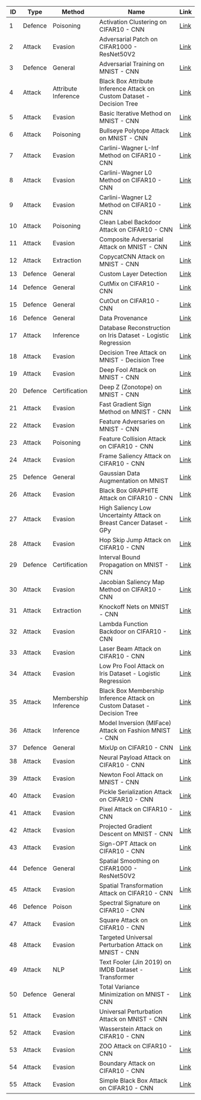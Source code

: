 | ID | Type | Method | Name | Link |
| -- | ---- | ------ | ---- | ---- |
|  1 | Defence | Poisoning | Activation Clustering on CIFAR10 - CNN | [Link](https://github.com/thealper2/ai-security-notebooks/blob/main/activation%20clustering/03-activation_clustering.ipynb) |
|  2 | Attack | Evasion | Adversarial Patch on CIFAR1000 - ResNet50V2 | [Link](https://github.com/thealper2/ai-security-notebooks/blob/main/adversarial%20patch/ResNet50%20Adversarial%20Patch.ipynb) | 
|  3 | Defence | General | Adversarial Training on MNIST - CNN | [Link](https://github.com/thealper2/ai-security-notebooks/blob/main/adversarial%20trainer/MNIST%20Adversarial%20Trainer.ipynb) |
|  4 | Attack | Attribute Inference | Black Box Attribute Inference Attack on Custom Dataset - Decision Tree | [Link](https://github.com/thealper2/ai-security-notebooks/blob/main/attribute%20inference/Attribute%20Inference%20BlackBox.ipynb) |
|  5 | Attack | Evasion | Basic Iterative Method on MNIST - CNN | [Link](https://github.com/thealper2/ai-security-notebooks/blob/main/basic%20iterative%20method/MNIST%20BIM.ipynb) |
|  6 | Attack | Poisoning | Bullseye Polytope Attack on MNIST - CNN | [Link](https://github.com/thealper2/ai-security-notebooks/blob/main/bullseye%20polytope/MNIST%20Bullseye%20Polytope.ipynb) |
|  7 | Attack | Evasion | Carlini-Wagner L-Inf Method on CIFAR10 - CNN | [Link](https://github.com/thealper2/ai-security-notebooks/blob/main/carlini%20and%20wagner%20l%20inf%20method/CIFAR10%20C%26W%20L%20inf.ipynb) | 
|  8 | Attack | Evasion | Carlini-Wagner L0 Method on CIFAR10 - CNN | [Link](https://github.com/thealper2/ai-security-notebooks/blob/main/carlini%20and%20wagner%20l0%20method/CIFAR10%20C%26W%20L0.ipynb) |
|  9 | Attack | Evasion | Carlini-Wagner L2 Method on CIFAR10 - CNN | [Link](https://github.com/thealper2/ai-security-notebooks/blob/main/carlini%20and%20wagner%20l2%20method/CIFAR10%20C%26W%20L2.ipynb) | 
| 10 | Attack | Poisoning | Clean Label Backdoor Attack on CIFAR10 - CNN | [Link](https://github.com/thealper2/ai-security-notebooks/blob/main/clean%20label%20backdoor/CIFAR10%20Clean%20Label%20Backdoor.ipynb) |
| 11 | Attack | Evasion | Composite Adversarial Attack on MNIST - CNN | [Link](https://github.com/thealper2/ai-security-notebooks/blob/main/composite%20adversarial%20attack/MNIST%20FGSM%20%2B%20PGD.ipynb) |
| 12 | Attack | Extraction | CopycatCNN Attack on MNIST - CNN | [Link](https://github.com/thealper2/ai-security-notebooks/blob/main/copycat%20cnn/CopycatCNN.ipynb) |
| 13 | Defence | General | Custom Layer Detection | [Link](https://github.com/thealper2/ai-security-notebooks/blob/main/custom%20layer%20detection/tf%20custom%20layer%20detection.ipynb) |
| 14 | Defence | General | CutMix on CIFAR10 - CNN | [Link](https://github.com/thealper2/ai-security-notebooks/blob/main/cut%20mix/CIFAR10%20CutMix.ipynb) |
| 15 | Defence | General | CutOut on CIFAR10 - CNN | [Link](https://github.com/thealper2/ai-security-notebooks/blob/main/cut%20out/CIFAR10%20CutOut.ipynb) |
| 16 | Defence | General | Data Provenance | [Link](https://github.com/thealper2/ai-security-notebooks/blob/main/data%20provenance/Data%20Provenance.ipynb) |
| 17 | Attack | Inference | Database Reconstruction on Iris Dataset - Logistic Regression | [Link](https://github.com/thealper2/ai-security-notebooks/blob/main/database%20reconstruction/IRIS%20Database%20Reconstruction.ipynb) |
| 18 | Attack | Evasion | Decision Tree Attack on MNIST - Decision Tree | [Link](https://github.com/thealper2/ai-security-notebooks/blob/main/decision%20tree%20attack/DT%20Attack.ipynb) |
| 19 | Attack | Evasion | Deep Fool Attack on MNIST - CNN | [Link](https://github.com/thealper2/ai-security-notebooks/blob/main/deep%20fool/MNIST%20DeepFool.ipynb) |
| 20 | Defence | Certification | Deep Z (Zonotope) on MNIST - CNN | [Link](https://github.com/thealper2/ai-security-notebooks/blob/main/deep%20z/MNIST%20DeepZ.ipynb) |
| 21 | Attack | Evasion | Fast Gradient Sign Method on MNIST - CNN | [Link](https://github.com/thealper2/ai-security-notebooks/blob/main/fast%20gradient%20method/MNIST%20FGM.ipynb) |
| 22 | Attack | Evasion | Feature Adversaries on MNIST - CNN | [Link](https://github.com/thealper2/ai-security-notebooks/blob/main/feature%20adversaries/MNIST%20Feature%20Adversaries.ipynb) |
| 23 | Attack | Poisoning | Feature Collision Attack on CIFAR10 - CNN | [Link](https://github.com/thealper2/ai-security-notebooks/blob/main/feature%20collision/CIFAR10%20Feature%20Collision.ipynb) |
| 24 | Attack | Evasion | Frame Saliency Attack on CIFAR10 - CNN | [Link](https://github.com/thealper2/ai-security-notebooks/blob/main/frame%20saliency%20attack/CIFAR10%20Frame%20Saliency%20Attack.ipynb) |
| 25 | Defence | General | Gaussian Data Augmentation on MNIST | [Link](https://github.com/thealper2/ai-security-notebooks/blob/main/gaussian%20data%20augmentation/MNIST%20GaussianDataAugmentation.ipynb) |
| 26 | Attack | Evasion | Black Box GRAPHITE Attack on CIFAR10 - CNN | [Link](https://github.com/thealper2/ai-security-notebooks/blob/main/graphite%20black%20box/CIFAR10%20GRAPHITE.ipynb) | 
| 27 | Attack | Evasion | High Saliency Low Uncertainty Attack on Breast Cancer Dataset - GPy | [Link](https://github.com/thealper2/ai-security-notebooks/blob/main/high%20confidence%20low%20uncertainty/GPy%20HCLU.ipynb) |
| 28 | Attack | Evasion | Hop Skip Jump Attack on CIFAR10 - CNN | [Link](https://github.com/thealper2/ai-security-notebooks/blob/main/hop%20skip%20jump%20attack/CIFAR10%20HopSkipJump.ipynb) |
| 29 | Defence | Certification | Interval Bound Propagation on MNIST - CNN | [Link](https://github.com/thealper2/ai-security-notebooks/blob/main/interval%20bound%20propagation/MNIST%20IBP.ipynb) |
| 30 | Attack | Evasion | Jacobian Saliency Map Method on CIFAR10 - CNN | [Link](https://github.com/thealper2/ai-security-notebooks/blob/main/jacobian%20saliency%20map%20method/CIFAR10%20JSMA.ipynb) |
| 31 | Attack | Extraction | Knockoff Nets on MNIST - CNN | [Link](https://github.com/thealper2/ai-security-notebooks/blob/main/knockoff%20nets/Knockoff%20Nets.ipynb) |
| 32 | Attack | Evasion | Lambda Function Backdoor on CIFAR10 - CNN | [Link](https://github.com/thealper2/ai-security-notebooks/blob/main/lambda%20function%20backdoor/02-lambda_function_backdoor.ipynb) |
| 33 | Attack | Evasion | Laser Beam Attack on CIFAR10 - CNN | [Link](https://github.com/thealper2/ai-security-notebooks/blob/main/laser%20attack/CIFAR10%20-%20Laser%20Beam%20Attack.ipynb) |
| 34 | Attack | Evasion | Low Pro Fool Attack on Iris Dataset - Logistic Regression | [Link](https://github.com/thealper2/ai-security-notebooks/blob/main/low%20pro%20fool/IRIS%20LowProFool.ipynb) |
| 35 | Attack | Membership Inference | Black Box Membership Inference Attack on Custom Dataset - Decision Tree | [Link](https://github.com/thealper2/ai-security-notebooks/blob/main/membership%20inference/Membership%20Inference%20BlackBox.ipynb) |
| 36 | Attack | Inference | Model Inversion (MIFace) Attack on Fashion MNIST - CNN | [Link](https://github.com/thealper2/ai-security-notebooks/blob/main/miface/Fashion%20MNIST%20MIFace%20Model%20Inversion%20Attack.ipynb) |
| 37 | Defence | General | MixUp on CIFAR10 - CNN | [Link](https://github.com/thealper2/ai-security-notebooks/blob/main/mix%20up/CIFAR10%20MixUp.ipynb) |
| 38 | Attack | Evasion | Neural Payload Attack on CIFAR10 - CNN | [Link](https://github.com/thealper2/ai-security-notebooks/blob/main/neural%20payload%20attack/02-neural_payload_attack.ipynb) |
| 39 | Attack | Evasion | Newton Fool Attack on MNIST - CNN | [Link](https://github.com/thealper2/ai-security-notebooks/blob/main/newton%20fool/MNIST%20NewtonFool.ipynb) |
| 40 | Attack | Evasion | Pickle Serialization Attack on CIFAR10 - CNN | [Link](https://github.com/thealper2/ai-security-notebooks/blob/main/pickle%20serialization%20attack/02-pickle_serialization_attack.ipynb) | 
| 41 | Attack | Evasion | Pixel Attack on CIFAR10 - CNN | [Link](https://github.com/thealper2/ai-security-notebooks/blob/main/pixel%20attack/CIFAR10%20Pixel%20Attack.ipynb) |
| 42 | Attack | Evasion | Projected Gradient Descent on MNIST - CNN | [Link](https://github.com/thealper2/ai-security-notebooks/blob/main/projected%20gradient%20descent/MNIST%20PDG.ipynb) |
| 43 | Attack | Evasion | Sign-OPT Attack on CIFAR10 - CNN | [Link](https://github.com/thealper2/ai-security-notebooks/blob/main/sign-opt%20attack/CIFAR10%20Sign-OPT%20Attack.ipynb) | 
| 44 | Defence | General | Spatial Smoothing on CIFAR1000 - ResNet50V2 | [Link](https://github.com/thealper2/ai-security-notebooks/blob/main/spatial%20smoothing/ResNet50%20Spatial%20Smoothing.ipynb) |
| 45 | Attack | Evasion | Spatial Transformation Attack on CIFAR10 - CNN | [Link](https://github.com/thealper2/ai-security-notebooks/blob/main/spatial%20transformation%20attack/CIFAR10%20Spatial%20Transformation.ipynb) | 
| 46 | Defence | Poison | Spectral Signature on CIFAR10 - CNN | [Link](https://github.com/thealper2/ai-security-notebooks/blob/main/spectral%20signature/Spectral%20Signature.ipynb) | 
| 47 | Attack | Evasion | Square Attack on CIFAR10 - CNN | [Link](https://github.com/thealper2/ai-security-notebooks/blob/main/square%20attack/CIFAR10%20Square%20Attack.ipynb) | 
| 48 | Attack | Evasion | Targeted Universal Perturbation Attack on MNIST - CNN | [Link](https://github.com/thealper2/ai-security-notebooks/blob/main/targeted%20universal%20perturbation/MNIST%20Targeted%20Universal%20Perturbation.ipynb) | 
| 49 | Attack | NLP | Text Fooler (Jin 2019) on IMDB Dataset - Transformer | [Link](https://github.com/thealper2/ai-security-notebooks/blob/main/text%20fooler/IMDB%20TextFooler.ipynb) | 
| 50 | Defence | General | Total Variance Minimization on MNIST - CNN | [Link](https://github.com/thealper2/ai-security-notebooks/blob/main/total%20variance%20minimization/MNIST%20TVM.ipynb) |
| 51 | Attack | Evasion | Universal Perturbation Attack on MNIST - CNN | [Link](https://github.com/thealper2/ai-security-notebooks/blob/main/universal%20perturbation/MNIST%20Universal%20Perturbation.ipynb) |
| 52 | Attack | Evasion | Wasserstein Attack on CIFAR10 - CNN | [Link](https://github.com/thealper2/ai-security-notebooks/blob/main/wasserstein%20attack/CIFAR10%20Wasserstein.ipynb) |
| 53 | Attack | Evasion | ZOO Attack on CIFAR10 - CNN | [Link](https://github.com/thealper2/ai-security-notebooks/blob/main/zoo%20attack/CIFAR10%20ZOO.ipynb) |
| 54 | Attack | Evasion | Boundary Attack on CIFAR10 - CNN | [Link](https://github.com/thealper2/ai-security-notebooks/blob/main/boundary%20attack/CIFAR10%20Boundary%20Attack.ipynb) |
| 55 | Attack | Evasion | Simple Black Box Attack on CIFAR10 - CNN | [Link](https://github.com/thealper2/ai-security-notebooks/blob/main/simba/CIFAR10%20SimBA.ipynb) |

